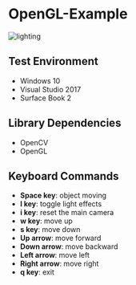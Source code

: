 # OpenGL-Example

![lighting](https://user-images.githubusercontent.com/17864157/61874690-fc1d3700-af23-11e9-956f-24b0edf71618.png)


  
## Test Environment
  * Windows 10
  * Visual Studio 2017
  * Surface Book 2
  
## Library Dependencies
  * OpenCV
  * OpenGL

## Keyboard Commands
  * **Space key**: object moving
  * **l key**: toggle light effects
  * **i key**: reset the main camera
  * **w key**: move up
  * **s key**: move down
  * **Up arrow**: move forward
  * **Down arrow**: move backward
  * **Left arrow**: move left
  * **Right arrow**: move right
  * **q key**: exit
